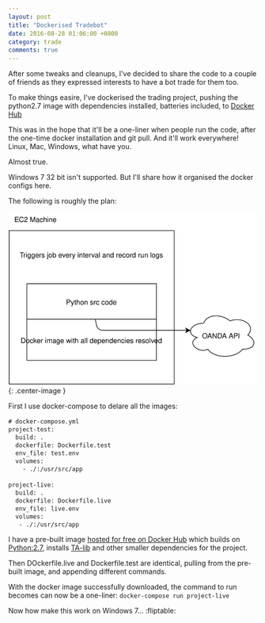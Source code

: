 ```yaml
---
layout: post
title: "Dockerised Tradebot"
date: 2016-08-28 01:06:00 +0800
category: trade
comments: true
---
```


After some tweaks and cleanups, I've decided to share the code to a couple of friends as they expressed interests to have a bot trade for them too.

To make things easire, I've dockerised the trading project, pushing the python2.7 image with dependencies installed, batteries included, to [Docker Hub](https://hub.docker.com/r/kakadadroid/python27-talib/)

This was in the hope that it'll be a one-liner when people run the code, after the one-time docker installation and git pull. And it'll work everywhere! Linux, Mac, Windows, what have you.

Almost true.

Windows 7 32 bit isn't supported. But I'll share how it organised the docker configs here.

The following is roughly the plan:

![ec2-docker infrastructure](/images/docker.svg){: .center-image }

First I use docker-compose to delare all the images:


```
# docker-compose.yml
project-test:
  build: .
  dockerfile: Dockerfile.test
  env_file: test.env
  volumes:
    - ./:/usr/src/app

project-live:
  build: .
  dockerfile: Dockerfile.live
  env_file: live.env
  volumes:
   - ./:/usr/src/app
```

I have a pre-built image [hosted for free on Docker Hub](https://hub.docker.com/r/kakadadroid/python27-talib/) which builds on [Python:2.7](https://hub.docker.com/_/python/), installs [TA-lib](http://ta-lib.org/)
and other smaller dependencies for the project.

Then DOckerfile.live and Dockerfile.test are identical, pulling from the pre-built image, and appending different commands.

With the docker image successfully downloaded, the command to run becomes can now be a one-liner: `docker-compose run project-live`

Now how make this work on Windows 7... :fliptable:

